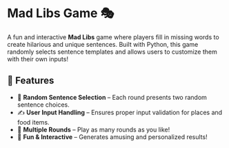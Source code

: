 # Mad Libs Game 🎭

A fun and interactive **Mad Libs** game where players fill in missing words to create hilarious and unique sentences. Built with Python, this game randomly selects sentence templates and allows users to customize them with their own inputs!

## 🎯 Features
- 🎲 **Random Sentence Selection** – Each round presents two random sentence choices.
- ✍️ **User Input Handling** – Ensures proper input validation for places and food items.
- 🔄 **Multiple Rounds** – Play as many rounds as you like!
- 🎉 **Fun & Interactive** – Generates amusing and personalized results!
